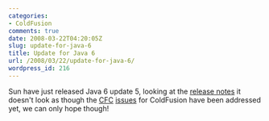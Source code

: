 ```yaml
---
categories:
- ColdFusion
comments: true
date: 2008-03-22T04:20:05Z
slug: update-for-java-6
title: Update for Java 6
url: /2008/03/22/update-for-java-6/
wordpress_id: 216
---
```


Sun have just released Java 6 update 5, looking at the [release notes](http://java.sun.com/javase/6/webnotes/ReleaseNotes.html#160_05) it doesn't look as though the [CFC](http://www.compoundtheory.com/?action=displayPost&ID=270) [issues](http://corfield.org/blog/index.cfm/do/blog.entry/entry/Java_6_and_ColdFusion_8) for ColdFusion have been addressed yet, we can only hope though!
